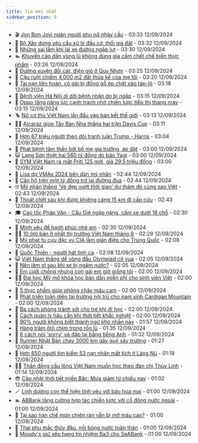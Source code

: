 ```yaml
---
title: Tim mới nhất
sidebar_position: 9
---
```


<!-- vnexpress-tin-moi-nhat:START -->
- 🎬 [Jon Bon Jovi ngăn người phụ nữ nhảy cầu](https://vnexpress.net/jon-bon-jovi-ngan-nguoi-phu-nu-nhay-cau-4791918.html) - 03:33 12/09/2024
- 🐎 [Bộ Xây dựng yêu cầu xử lý đầu cơ, thổi giá đất](https://vnexpress.net/bo-xay-dung-yeu-cau-xu-ly-dau-co-thoi-gia-dat-4791994.html) - 03:32 12/09/2024
- 🦍 [Những sai lầm khi lái xe đường ngập lụt](https://vnexpress.net/nhung-sai-lam-khi-lai-xe-duong-ngap-lut-4791733.html) - 03:30 12/09/2024
- 🏊 [Khuyến cáo dân vùng lũ không dùng gia cầm chết chế biến thực phẩm](https://vnexpress.net/khuyen-cao-dan-vung-lu-khong-dung-gia-cam-chet-che-bien-thuc-pham-4791945.html) - 03:26 12/09/2024
- 🎊 [Đường xuyên đồi cát, điện gió ở Quy Nhơn](https://vnexpress.net/duong-xuyen-doi-cat-dien-gio-o-quy-nhon-4790766.html) - 03:25 12/09/2024
- 🎃 [Cậu ruột chiếm 4.000 m2 đất thừa kế của mẹ tôi](https://vnexpress.net/cau-ruot-chiem-4-000-m2-dat-thua-ke-cua-me-toi-4791999.html) - 03:20 12/09/2024
- 🧰 [Tai nạn liên hoàn, cô gái bị đống gỗ ép chặt vào táp-lô](https://vnexpress.net/tai-nan-lien-hoan-co-gai-bi-dong-go-ep-chat-vao-tap-lo-4791938.html) - 03:18 12/09/2024
- 🔭 [Bệnh viện Hà Nội di dời bệnh nhân do bị ngập](https://vnexpress.net/benh-vien-ha-noi-di-doi-benh-nhan-do-bi-ngap-4791965.html) - 03:15 12/09/2024
- 🫶 [Oppo tăng năng lực cạnh tranh nhờ chiến lược tiếp thị thang máy](https://vnexpress.net/oppo-tang-nang-luc-canh-tranh-nho-chien-luoc-tiep-thi-thang-may-4791995.html) - 03:15 12/09/2024
- 🪜 [Nữ cơ thủ Việt Nam lần đầu vào bán kết thế giới](https://vnexpress.net/nu-co-thu-viet-nam-lan-dau-vao-ban-ket-the-gioi-4791949.html) - 03:13 12/09/2024
- 👨‍🏫 [Alcaraz giúp Tây Ban Nha thắng hai trận Davis Cup](https://vnexpress.net/alcaraz-giup-tay-ban-nha-thang-hai-tran-davis-cup-4791993.html) - 03:11 12/09/2024
- 🎊 [Hơn 67 triệu người theo dõi tranh luận Trump - Harris](https://vnexpress.net/hon-67-trieu-nguoi-theo-doi-tranh-luan-trump-harris-4791936.html) - 03:04 12/09/2024
- 🎊 [Phát bệnh tâm thần bởi bố mẹ gia trưởng, áp đặt](https://vnexpress.net/phat-benh-tam-than-boi-bo-me-gia-truong-ap-dat-4789642.html) - 03:00 12/09/2024
- 😺 [Lạng Sơn thiệt hại 560 tỷ đồng do bão Yagi](https://vnexpress.net/lang-son-thiet-hai-560-ty-dong-do-bao-yagi-4791929.html) - 03:00 12/09/2024
- 🐘 [SYM Việt Nam ra mắt Priti 125 mới, giá 29,5 triệu đồng](https://vnexpress.net/sym-viet-nam-ra-mat-priti-125-moi-gia-29-5-trieu-dong-4791248.html) - 03:00 12/09/2024
- 🌁 [Lisa dự VMAs 2024 bên dàn mỹ nhân](https://vnexpress.net/lisa-du-vmas-2024-ben-dan-my-nhan-4791955.html) - 02:44 12/09/2024
- 🐲 [Căn hộ trên một tỷ đồng trở lại đường đua](https://vnexpress.net/can-ho-tren-mot-ty-dong-tro-lai-duong-dua-4791900.html) - 02:44 12/09/2024
- 🤓 [Mỹ nhân thắng &#39;Vẻ đẹp vượt thời gian&#39; dự thảm đỏ cùng sao Việt](https://vnexpress.net/my-nhan-thang-ve-dep-vuot-thoi-gian-du-tham-do-cung-sao-viet-4791921.html) - 02:43 12/09/2024
- 💪 [Thoát chết sau khi được khiêng cáng 15 km đi cấp cứu](https://vnexpress.net/thoat-chet-sau-khi-duoc-khieng-cang-15-km-di-cap-cuu-4791909.html) - 02:43 12/09/2024
- 🎓 [Cao tốc Pháp Vân - Cầu Giẽ ngập nặng, cấm xe dưới 16 chỗ](https://vnexpress.net/cao-toc-phap-van-cau-gie-ngap-nang-cam-xe-duoi-16-cho-4791912.html) - 02:30 12/09/2024
- 🫣 [Mình yêu để hạnh phúc nhé em](https://vnexpress.net/minh-yeu-de-hanh-phuc-nhe-em-4791954.html) - 02:30 12/09/2024
- 🧑‍💻 [10 ôtô bán ít nhất thị trường Việt Nam tháng 8](https://vnexpress.net/oto-xe-may/v-car/doanh-so/10-oto-ban-it-nhat-thi-truong-viet-nam-thang-8-4791927.html) - 02:29 12/09/2024
- 🐲 [Mỹ phạt tù cựu đặc vụ CIA làm gián điệp cho Trung Quốc](https://vnexpress.net/my-phat-tu-cuu-dac-vu-cia-lam-gian-diep-cho-trung-quoc-4791888.html) - 02:08 12/09/2024
- 🌝 [Quốc Thiên - người hát tình ca](https://vnexpress.net/quoc-thien-nguoi-hat-tinh-ca-4791252.html) - 02:08 12/09/2024
- 😺 [Việt Nam thắng dễ vòng đầu Olympiad cờ vua](https://vnexpress.net/viet-nam-thang-de-vong-dau-olympiad-co-vua-4791925.html) - 02:05 12/09/2024
- 🐎 [Nên làm gì sau khi xe bị ngâm nước?](https://vnexpress.net/nen-lam-gi-sau-khi-xe-bi-ngam-nuoc-4791930.html) - 02:05 12/09/2024
- 🎡 [Em cưới chồng nhưng con gái em giờ giống tôi](https://vnexpress.net/em-cuoi-chong-nhung-con-gai-em-gio-giong-toi-4791280.html) - 02:00 12/09/2024
- 👨‍🏫 [Đại học Mỹ mở khóa học bán dẫn miễn phí cho sinh viên Việt](https://vnexpress.net/dai-hoc-my-mo-khoa-hoc-ban-dan-mien-phi-cho-sinh-vien-viet-4791876.html) - 02:00 12/09/2024
- 🦆 [5 thực phẩm giúp phòng chảy máu cam](https://vnexpress.net/5-thuc-pham-giup-phong-chay-mau-cam-4791919.html) - 02:00 12/09/2024
- 🚦 [Phát triển toàn diện tại trường nội trú cho nam sinh Cardigan Mountain](https://vnexpress.net/phat-trien-toan-dien-tai-truong-noi-tru-cho-nam-sinh-cardigan-mountain-4791799.html) - 02:00 12/09/2024
- 💫 [Ba cách phòng tránh sởi cho trẻ khi đi học](https://vnexpress.net/ba-cach-phong-tranh-soi-cho-tre-khi-di-hoc-4791776.html) - 02:00 12/09/2024
- 🎉 [Cách quản lý hậu cần khi thời tiết khắc nghiệt](https://vnexpress.net/cach-quan-ly-hau-can-khi-thoi-tiet-khac-nghiet-4791524.html) - 02:00 12/09/2024
- 🌋 [90% người không biết thành ngữ khó nhằn này](https://vnexpress.net/90-nguoi-khong-biet-thanh-ngu-kho-nhan-nay-4791592.html) - 01:57 12/09/2024
- 🤖 [Hàng trăm ôtô chìm trong rốn lũ](https://vnexpress.net/hang-tram-oto-chim-trong-ron-lu-4791872.html) - 01:35 12/09/2024
- 🦏 [6 cách nói &#39;sorry&#39; và đáp lại bằng tiếng Anh](https://vnexpress.net/6-cach-noi-sorry-va-dap-lai-bang-tieng-anh-4791923.html) - 01:32 12/09/2024
- 🦩 [Runner Nhật Bản chạy 3000 km gây quỹ xây trường](https://vnexpress.net/runner-nhat-ban-chay-3000-km-gay-quy-xay-truong-4791893.html) - 01:27 12/09/2024
- 👺 [Hơn 650 người tìm kiếm 53 nạn nhân mất tích ở Làng Nủ](https://vnexpress.net/hon-650-nguoi-tim-kiem-53-nan-nhan-mat-tich-o-lang-nu-4791906.html) - 01:19 12/09/2024
- 🧑‍🏫 [Thần đồng cầu lông Việt Nam muốn học theo đàn chị Thùy Linh](https://vnexpress.net/than-dong-cau-long-viet-nam-muon-hoc-theo-dan-chi-thuy-linh-4791843.html) - 01:14 12/09/2024
- 😎 [Cập nhật thời tiết miền Bắc: Mưa giảm từ chiều nay](https://vnexpress.net/cap-nhat-thoi-tiet-mien-bac-4791896.html) - 01:02 12/09/2024
- 🪄 [Linh dương con thể hiện tình yêu với báo hoa mai](https://vnexpress.net/linh-duong-con-the-hien-tinh-yeu-voi-bao-hoa-mai-4791071.html) - 01:00 12/09/2024
- 🏊 [ABBank tăng cường hợp tác chiến lược với cổ đông nước ngoài](https://vnexpress.net/abbank-tang-cuong-hop-tac-chien-luoc-voi-co-dong-nuoc-ngoai-4791814.html) - 01:00 12/09/2024
- 💃 [Tại sao hạn chế món chiên rán vẫn bị mỡ máu cao?](https://vnexpress.net/tai-sao-han-che-mon-chien-ran-van-bi-mo-mau-cao-4791764.html) - 01:00 12/09/2024
- 🦆 [Thai phụ mắc thủy đậu, nổi bóng nước toàn thân](https://vnexpress.net/thai-phu-mac-thuy-dau-noi-bong-nuoc-toan-than-4791759.html) - 01:00 12/09/2024
- 🎊 [Moody&#39;s giữ xếp hạng tín nhiệm Ba3 cho SeABank](https://vnexpress.net/moody-s-giu-xep-hang-tin-nhiem-ba3-cho-seabank-4791606.html) - 01:00 12/09/2024<!-- vnexpress-tin-moi-nhat:END -->

